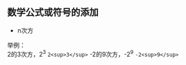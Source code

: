 ## 数学公式或符号的添加
- n次方   

举例：     
2的3次方，2<sup>3</sup>
`2<sup>3</sup>`
-2的9次方，-2<sup>9</sup>
`-2<sup>9</sup>`



## 
